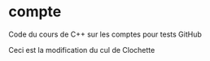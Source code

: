 # compte

Code du cours de C++ sur les comptes pour tests GitHub

Ceci est la modification du cul de Clochette
